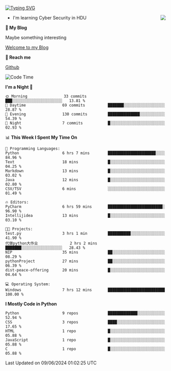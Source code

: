 [![Typing SVG](https://readme-typing-svg.herokuapp.com?font=Fira+Code&pause=1000&random=false&width=450&height=60&lines=Hello+%F0%9F%91%8B%F0%9F%8F%BB;I'm+JBNRZ)](https://git.io/typing-svg)

<a href="#">
  <img align="right" src="https://github-readme-stats.vercel.app/api?username=JBNRZ&show_icons=true&bg_color=15,f2f7fd,E0EAFC" />
</a>

- I'm learning Cyber Security in HDU

 **🌱 My Blog**

Maybe something interesting

[Welcome to my Blog](https://jbnrz.com.cn/)

 **💬 Reach me** 

[Github](https://github.com/JBNRZ)


<!--START_SECTION:waka-->
![Code Time](http://img.shields.io/badge/Code%20Time-530%20hrs%206%20mins-blue)

**I'm a Night 🦉** 

```text
🌞 Morning                33 commits          ███░░░░░░░░░░░░░░░░░░░░░░   13.81 % 
🌆 Daytime                69 commits          ███████░░░░░░░░░░░░░░░░░░   28.87 % 
🌃 Evening                130 commits         ██████████████░░░░░░░░░░░   54.39 % 
🌙 Night                  7 commits           █░░░░░░░░░░░░░░░░░░░░░░░░   02.93 % 
```


📊 **This Week I Spent My Time On** 

```text
💬 Programming Languages: 
Python                   6 hrs 7 mins        █████████████████████░░░░   84.96 % 
Text                     18 mins             █░░░░░░░░░░░░░░░░░░░░░░░░   04.25 % 
Markdown                 13 mins             █░░░░░░░░░░░░░░░░░░░░░░░░   03.02 % 
Java                     12 mins             █░░░░░░░░░░░░░░░░░░░░░░░░   02.80 % 
CSV/TSV                  6 mins              ░░░░░░░░░░░░░░░░░░░░░░░░░   01.49 % 

🔥 Editors: 
PyCharm                  6 hrs 59 mins       ████████████████████████░   96.90 % 
Intellijidea             13 mins             █░░░░░░░░░░░░░░░░░░░░░░░░   03.10 % 

🐱‍💻 Projects: 
test.py                  3 hrs 1 min         ██████████░░░░░░░░░░░░░░░   41.90 % 
代做python大作业              2 hrs 2 mins        ███████░░░░░░░░░░░░░░░░░░   28.43 % 
NIP                      35 mins             ██░░░░░░░░░░░░░░░░░░░░░░░   08.29 % 
pythonProject            27 mins             ██░░░░░░░░░░░░░░░░░░░░░░░   06.39 % 
dist-peace-offering      20 mins             █░░░░░░░░░░░░░░░░░░░░░░░░   04.64 % 

💻 Operating System: 
Windows                  7 hrs 12 mins       █████████████████████████   100.00 % 
```

**I Mostly Code in Python** 

```text
Python                   9 repos             █████████████░░░░░░░░░░░░   52.94 % 
CSS                      3 repos             ████░░░░░░░░░░░░░░░░░░░░░   17.65 % 
HTML                     1 repo              █░░░░░░░░░░░░░░░░░░░░░░░░   05.88 % 
JavaScript               1 repo              █░░░░░░░░░░░░░░░░░░░░░░░░   05.88 % 
C                        1 repo              █░░░░░░░░░░░░░░░░░░░░░░░░   05.88 % 
```




 Last Updated on 09/06/2024 01:02:25 UTC
<!--END_SECTION:waka-->

